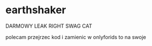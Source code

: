 # earthshaker

DARMOWY LEAK RIGHT SWAG CAT 

polecam przejrzec kod i zamienic w onlyforids to na swoje
